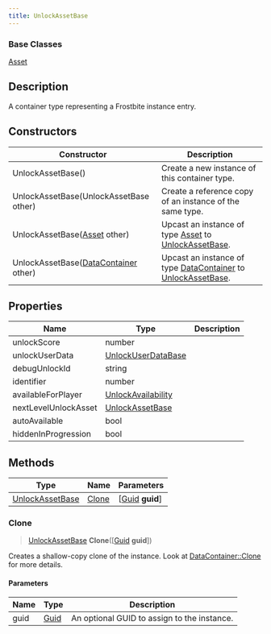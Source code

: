 ```yaml
---
title: UnlockAssetBase
---
```

### Base Classes

[Asset](Asset)

## Description

A container type representing a Frostbite instance entry.

## Constructors

| Constructor                                                                | Description                                                                                                           |
| -------------------------------------------------------------------------- | --------------------------------------------------------------------------------------------------------------------- |
| UnlockAssetBase()                                                          | Create a new instance of this container type.                                                                         |
| UnlockAssetBase(UnlockAssetBase other)                                     | Create a reference copy of an instance of the same type.                                                              |
| UnlockAssetBase([Asset](Asset) other)                                      | Upcast an instance of type [Asset](Asset) to [UnlockAssetBase](UnlockAssetBase).                                      |
| UnlockAssetBase([DataContainer](/vext/ref/shared/class/datacontainer) other) | Upcast an instance of type [DataContainer](/vext/ref/shared/class/datacontainer) to [UnlockAssetBase](UnlockAssetBase). |

## Properties

| Name                 | Type                                     | Description |
| -------------------- | ---------------------------------------- | ----------- |
| unlockScore          | number                                   |             |
| unlockUserData       | [UnlockUserDataBase](UnlockUserDataBase) |             |
| debugUnlockId        | string                                   |             |
| identifier           | number                                   |             |
| availableForPlayer   | [UnlockAvailability](UnlockAvailability) |             |
| nextLevelUnlockAsset | [UnlockAssetBase](UnlockAssetBase)       |             |
| autoAvailable        | bool                                     |             |
| hiddenInProgression  | bool                                     |             |

## Methods

| Type                               | Name            | Parameters                                     |
| ---------------------------------- | --------------- | ---------------------------------------------- |
| [UnlockAssetBase](UnlockAssetBase) | [Clone](#clone) | \[[Guid](/vext/ref/shared/class/guid) **guid**\] |

### Clone

> [UnlockAssetBase](UnlockAssetBase) **Clone**(\[[Guid](/vext/ref/shared/class/guid) **guid**\])

Creates a shallow-copy clone of the instance. Look at [DataContainer::Clone](/vext/ref/shared/class/datacontainer#clone) for more details.

#### Parameters

| Name | Type         | Description                                 |
| ---- | ------------ | ------------------------------------------- |
| guid | [Guid](Guid) | An optional GUID to assign to the instance. |
